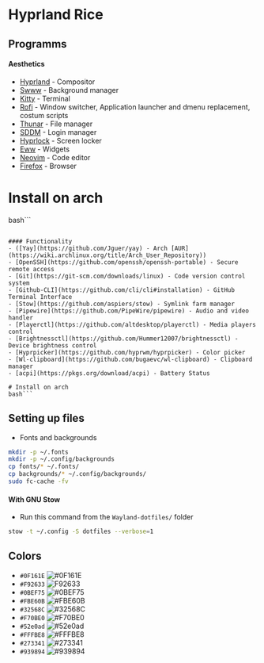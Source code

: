 # Hyprland Rice

## Programms

#### Aesthetics
- [Hyprland](https://hyprland.org/) - Compositor
- [Swww](https://github.com/GhostNaN/mpvpaper) - Background manager
- [Kitty](https://github.com/kovidgoyal/kitty) - Terminal
- [Rofi](https://github.com/davatorium/rofi) - Window switcher, Application launcher and dmenu replacement, costum scripts
- [Thunar](https://github.com/xfce-mirror/thunar) - File manager
- [SDDM](https://github.com/sddm/sddm) - Login manager
- [Hyprlock](https://github.com/hyprwm/hyprlock) - Screen locker
- [Eww](https://github.com/elkowar/eww?tab=readme-ov-file) - Widgets
- [Neovim](https://github.com/neovim/neovim) - Code editor
- [Firefox](https://support.mozilla.org/hu/kb/Firefox%20telep%C3%ADt%C3%A9se%20Linuxra#w_install-firefox-deb-package-for-debian-based-distributions) - Browser

# Install on arch
bash```
```

#### Functionality
- ([Yay](https://github.com/Jguer/yay) - Arch [AUR](https://wiki.archlinux.org/title/Arch_User_Repository))
- [OpenSSH](https://github.com/openssh/openssh-portable) - Secure remote access
- [Git](https://git-scm.com/downloads/linux) - Code version control system
- [Github-CLI](https://github.com/cli/cli#installation) - GitHub Terminal Interface
- [Stow](https://github.com/aspiers/stow) - Symlink farm manager
- [Pipewire](https://github.com/PipeWire/pipewire) - Audio and video handler
- [Playerctl](https://github.com/altdesktop/playerctl) - Media players control
- [Brightnessctl](https://github.com/Hummer12007/brightnessctl) - Device brightness control
- [Hyprpicker](https://github.com/hyprwm/hyprpicker) - Color picker
- [Wl-clipboard](https://github.com/bugaevc/wl-clipboard) - Clipboard manager
- [acpi](https://pkgs.org/download/acpi) - Battery Status

# Install on arch
bash```
```

## Setting up files

- Fonts and backgrounds
```bash
mkdir -p ~/.fonts
mkdir -p ~/.config/backgrounds
cp fonts/* ~/.fonts/
cp backgrounds/* ~/.config/backgrounds/
sudo fc-cache -fv
```

#### With GNU Stow

- Run this command from the `Wayland-dotfiles/` folder
```bash
stow -t ~/.config -S dotfiles --verbose=1
```

## Colors

- `#0F161E` ![#0F161E](https://placehold.co/100x20/0F161E/0F161E.png)
- `#F92633` ![F92633](https://placehold.co/100x20/F92633/F92633.png)
- `#0BEF75` ![#0BEF75](https://placehold.co/100x20/0BEF75/0BEF75.png)
- `#FBE60B` ![#FBE60B](https://placehold.co/100x20/FBE60B/FBE60B.png)
- `#32568C` ![#32568C](https://placehold.co/100x20/32568C/32568C.png)
- `#F70BE0` ![#F70BE0](https://placehold.co/100x20/F70BE0/F70BE0.png)
- `#52e0ad` ![#52e0ad](https://placehold.co/100x20/52e0ad/52e0ad.png)
- `#FFFBE8` ![#FFFBE8](https://placehold.co/100x20/FFFBE8/FFFBE8.png)
- `#273341` ![#273341](https://placehold.co/100x20/273341/273341.png)
- `#939894` ![#939894](https://placehold.co/100x20/939894/939894.png)

